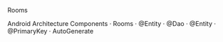 Rooms

Android Architecture Components · Rooms · @Entity · @Dao · @Entity · @PrimaryKey · AutoGenerate